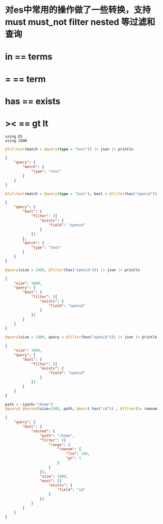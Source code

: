 # 对es中常用的操作做了一些转换，支持must must_not filter nested 等过滤和查询
# in == terms
# =  == term
# has == exists
# ><  == gt lt 

```
using ES
using JSON
```

```julia
@fulltext(match = @query(type = "test")) |> json |> println 
```
```json
{
	"query": {
		"match": {
			"type": "test"
		}
	}
}
```
```julia
@fulltext(match = @query(type = "test"), bool = @filter(has("openid"))) |> json |> println
```
```json
{
	"query": {
		"bool": {
			"filter": [{
				"exists": {
					"field": "openid"
				}
			}]
		},
		"match": {
			"type": "test"
		}
	}
}
```
```julia
@query(size = 1000, @filter(has("openid"))) |> json |> println
```
```json
{
	"size": 1000,
	"query": {
		"bool": {
			"filter": [{
				"exists": {
					"field": "openid"
				}
			}]
		}
	}
}
```
```julia
@query(size = 1000, query = @filter(has("openid"))) |> json |> println
```
```json
{
	"size": 1000,
	"query": {
		"bool": {
			"filter": [{
				"exists": {
					"field": "openid"
				}
			}]
		}
	}
}
```

```julia
path = :(path="/home")
@query( @nested(size=1000, path, @must( has("id")) , @filter(1< rownum <=100) ))
```
```json
{
	"query": {
		"bool": {
			"nested": {
				"path": "/home",
				"filter": [{
					"range": {
						"rownum": {
							"lte": 100,
							"gt": 1
						}
					}
				}],
				"size": 1000,
				"must": [{
					"exists": {
						"field": "id"
					}
				}]
			}
		}
	}
}
```
